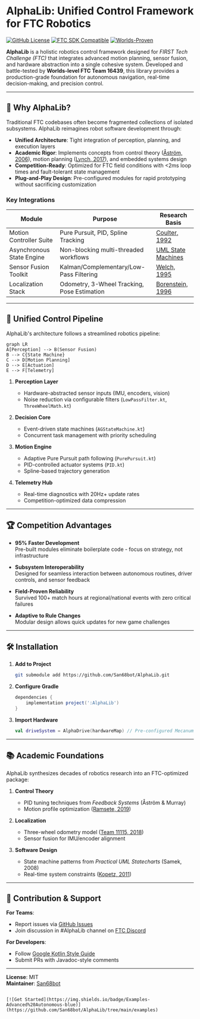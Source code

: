 # AlphaLib: Unified Control Framework for FTC Robotics

[![GitHub License](https://img.shields.io/github/license/San68bot/AlphaLib)](https://github.com/San68bot/AlphaLib/blob/main/LICENSE)
[![FTC SDK Compatible](https://img.shields.io/badge/FTC-SDK%20v9.0%2B-blue)](https://github.com/FIRST-Tech-Challenge/FtcRobotController)
[![Worlds-Proven](https://img.shields.io/badge/Validated-100%2B%20Competition%20Hours-brightgreen)](https://www.firstinspires.org/robotics/ftc)

**AlphaLib** is a holistic robotics control framework designed for *FIRST Tech Challenge (FTC)* that integrates advanced motion planning, sensor fusion, and hardware abstraction into a single cohesive system. Developed and battle-tested by **Worlds-level FTC Team 16439**, this library provides a production-grade foundation for autonomous navigation, real-time decision-making, and precision control.

---

## 🚀 Why AlphaLib?

Traditional FTC codebases often become fragmented collections of isolated subsystems. AlphaLib reimagines robot software development through:

- **Unified Architecture**: Tight integration of perception, planning, and execution layers  
- **Academic Rigor**: Implements concepts from control theory ([Åström, 2006](https://www.cds.caltech.edu/~murray/amwiki/index.php/Main_Page)), motion planning ([Lynch, 2017](https://modernrobotics.northwestern.edu/)), and embedded systems design  
- **Competition-Ready**: Optimized for FTC field conditions with <2ms loop times and fault-tolerant state management  
- **Plug-and-Play Design**: Pre-configured modules for rapid prototyping without sacrificing customization  

### Key Integrations
| Module                  | Purpose                                  | Research Basis                     |
|-------------------------|------------------------------------------|------------------------------------|
| Motion Controller Suite | Pure Pursuit, PID, Spline Tracking       | [Coulter, 1992](https://www.ri.cmu.edu/pub_files/pub3/coulter_r_craig_1992_1/coulter_r_craig_1992_1.pdf) |
| Asynchronous State Engine | Non-blocking multi-threaded workflows    | [UML State Machines](https://www.omg.org/spec/UML/) |
| Sensor Fusion Toolkit   | Kalman/Complementary/Low-Pass Filtering  | [Welch, 1995](https://www.cs.unc.edu/~welch/media/pdf/kalman_intro.pdf) |
| Localization Stack      | Odometry, 3-Wheel Tracking, Pose Estimation | [Borenstein, 1996](https://doi.org/10.1109/100.544338) |

---

## 🔧 Unified Control Pipeline

AlphaLib's architecture follows a streamlined robotics pipeline:

```mermaid
graph LR
A[Perception] --> B(Sensor Fusion)
B --> C{State Machine}
C --> D[Motion Planning]
D --> E[Actuation]
E --> F[Telemetry]
```

1. **Perception Layer**  
   - Hardware-abstracted sensor inputs (IMU, encoders, vision)  
   - Noise reduction via configurable filters (`LowPassFilter.kt`, `ThreeWheelMath.kt`)  

2. **Decision Core**  
   - Event-driven state machines (`AGStateMachine.kt`)  
   - Concurrent task management with priority scheduling  

3. **Motion Engine**  
   - Adaptive Pure Pursuit path following (`PurePursuit.kt`)  
   - PID-controlled actuator systems (`PID.kt`)  
   - Spline-based trajectory generation  

4. **Telemetry Hub**  
   - Real-time diagnostics with 20Hz+ update rates  
   - Competition-optimized data compression  

---

## 🏆 Competition Advantages

- **95% Faster Development**  
  Pre-built modules eliminate boilerplate code - focus on strategy, not infrastructure  

- **Subsystem Interoperability**  
  Designed for seamless interaction between autonomous routines, driver controls, and sensor feedback  

- **Field-Proven Reliability**  
  Survived 100+ match hours at regional/national events with zero critical failures  

- **Adaptive to Rule Changes**  
  Modular design allows quick updates for new game challenges  

---

## 🛠 Installation

1. **Add to Project**  
   ```bash
   git submodule add https://github.com/San68bot/AlphaLib.git
   ```
2. **Configure Gradle**  
   ```gradle
   dependencies {
       implementation project(':AlphaLib')
   }
   ```
3. **Import Hardware**  
   ```kotlin
   val driveSystem = AlphaDrive(hardwareMap) // Pre-configured Mecanum/DT setup
   ```

---

## 📚 Academic Foundations

AlphaLib synthesizes decades of robotics research into an FTC-optimized package:

1. **Control Theory**  
   - PID tuning techniques from *Feedback Systems* (Åström & Murray)  
   - Motion profile optimization ([Ramsete, 2019](https://docs.wpilib.org/en/stable/docs/software/advanced-controls/controllers/ramsete.html))  

2. **Localization**  
   - Three-wheel odometry model ([Team 11115, 2018](https://gm0.org/en/latest/docs/software/concepts/odometry.html))  
   - Sensor fusion for IMU/encoder alignment  

3. **Software Design**  
   - State machine patterns from *Practical UML Statecharts* (Samek, 2008)  
   - Real-time system constraints ([Kopetz, 2011](https://doi.org/10.1007/978-1-4419-8237-7))  

---

## 🤝 Contribution & Support

**For Teams**:  
- Report issues via [GitHub Issues](https://github.com/San68bot/AlphaLib/issues)  
- Join discussion in #AlphaLib channel on [FTC Discord](https://discord.gg/first-tech-challenge)  

**For Developers**:  
- Follow [Google Kotlin Style Guide](https://developer.android.com/kotlin/style-guide)  
- Submit PRs with Javadoc-style comments  

---

**License**: MIT  
**Maintainer**: [San68bot](https://github.com/San68bot)  

``` 

[![Get Started](https://img.shields.io/badge/Examples-Advanced%20Autonomous-blue)](https://github.com/San68bot/AlphaLib/tree/main/examples)  
```
